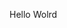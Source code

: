 Hello Wolrd



























































































































































































































































































































































































































































































































































































































































































































































































































































































































































































































































































































































































































































































































































































